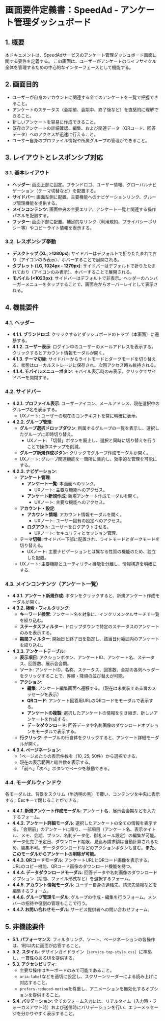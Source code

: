 
# 画面要件定義書：SpeedAd - アンケート管理ダッシュボード

## 1. 概要

本ドキュメントは、SpeedAdサービスのアンケート管理ダッシュボード画面に関する要件を定義する。
この画面は、ユーザーがアンケートのライフサイクル全体を管理するための中心的なインターフェースとして機能する。

## 2. 画面目的

- ユーザーが自身のアカウントに関連する全てのアンケートを一覧で把握できること。
- アンケートのステータス（会期前、会期中、終了後など）を直感的に理解できること。
- 新しいアンケートを容易に作成できること。
- 既存のアンケートの詳細確認、編集、および関連データ（QRコード、回答データ）へのアクセスが迅速に行えること。
- ユーザー自身のプロファイル情報や所属グループの管理ができること。

## 3. レイアウトとレスポンシブ対応

### 3.1. 基本レイアウト

- **ヘッダー**: 画面上部に固定。ブランドロゴ、ユーザー情報、グローバルナビゲーション（テーマ切替など）を配置する。
- **サイドバー**: 画面左側に配置。主要機能へのナビゲーションリンク、グループ管理機能を提供する。
- **メインコンテンツ**: 画面中央の主要エリア。アンケート一覧と関連する操作パネルを配置する。
- **フッター**: 画面下部に配置。補足的なリンク（利用規約、プライバシーポリシー等）やコピーライト情報を表示する。

### 3.2. レスポンシブ挙動

- **デスクトップ (XL, >1280px)**: サイドバーはデフォルトで折りたたまれており（アイコンのみ表示）、ホバーすることで展開される。
- **タブレット (LG, 1024px - 1279px)**: サイドバーはデフォルトで折りたたまれており（アイコンのみ表示）、ホバーすることで展開される。
- **モバイル (<1023px)**: サイドバーはデフォルトで非表示。ヘッダーのハンバーガーメニューをタップすることで、画面左からオーバーレイとして表示される。

## 4. 機能要件

### 4.1. ヘッダー

- **4.1.1. ブランドロゴ**: クリックするとダッシュボードのトップ（本画面）に遷移する。
- **4.1.2. ユーザー表示**: ログイン中のユーザーのメールアドレスを表示する。クリックするとアカウント情報モーダルが開く。
- **4.1.3. テーマ切替**: サイドバーからライトモードとダークモードを切り替える。状態はローカルストレージに保存され、次回アクセス時も維持される。
- **4.1.4. モバイルメニューボタン**: モバイル表示時のみ表示。クリックでサイドバーを開閉する。

### 4.2. サイドバー

- **4.2.1. プロファイル表示**: ユーザーアイコン、メールアドレス、現在選択中のグループ名を表示する。
    - UXノート: ユーザーの現在のコンテキストを常に明確に表示。
- **4.2.2. グループ管理**:
    - **グループ選択ドロップダウン**: 所属するグループの一覧を表示し、選択したグループに即時切り替え。
        - UXノート: 「切替」ボタンを廃止し、選択と同時に切り替えを行うことで操作ステップを削減。
    - **グループ新規作成ボタン**: クリックでグループ作成モーダルが開く。
    - UXノート: グループ関連機能を一箇所に集約し、効率的な管理を可能にする。
- **4.2.3. ナビゲーション**:
    - **アンケート管理**:
        - **アンケート一覧**: 本画面へのリンク。
            - UXノート: 主要な機能へのアクセス。
        - **アンケート新規作成**: 新規アンケート作成モーダルを開く。
            - UXノート: 主要な機能へのアクセス。
    - **アカウント・設定**:
        - **アカウント情報**: アカウント情報モーダルを開く。
            - UXノート: ユーザー固有の設定へのアクセス。
        - **ログアウト**: ユーザーをログアウトさせる。
            - UXノート: セキュリティとセッション管理。
    - **テーマ切替**: サイドバー下部に配置され、ライトモードとダークモードを切り替える。
        - UXノート: 主要ナビゲーションとは異なる性質の機能のため、独立した配置。
    - UXノート: 主要機能とユーティリティ機能を分離し、情報構造を明確にする.

### 4.3. メインコンテンツ（アンケート一覧）

- **4.3.1. アンケート新規作成**: ボタンをクリックすると、新規アンケート作成モーダルが開く。
- **4.3.2. 検索・フィルタリング**:
    - **キーワード検索**: アンケート名を対象に、インクリメンタルサーチで一覧を絞り込む。
    - **ステータスフィルター**: ドロップダウンで特定のステータスのアンケートのみを表示する。
    - **期間フィルター**: 開始日と終了日を指定し、該当日付範囲内のアンケートを絞り込む。
- **4.3.3. アンケートテーブル**:
    - **表示項目**: アクションボタン、アンケートID、アンケート名、ステータス、回答数、展示会会期。
    - **ソート**: アンケートID、名称、ステータス、回答数、会期の各列ヘッダーをクリックすることで、昇順・降順の並び替えが可能。
    - **アクション**:
        - **編集**: アンケート編集画面へ遷移する。（現在は未実装である旨のメッセージを表示）
        - **QRコード**: アンケート回答用URLのQRコードをモーダルで表示する。
        - **アンケートの複製**: 選択したアンケートの情報を引き継ぎ、新しいアンケートを作成する。
        - **データダウンロード**: 回答データや名刺画像のダウンロードオプションをモーダルで表示する。
    - **行クリック**: テーブルの行自体をクリックすると、アンケート詳細モーダルが開く。
- **4.3.4. ページネーション**:
    - 1ページあたりの表示件数を（10, 25, 50件）から選択できる。
    - 現在の表示範囲と総件数を表示する。
    - 「前へ」「次へ」ボタンでページを移動できる。

### 4.4. モーダルウィンドウ

各モーダルは、背景をスクリム（半透明の黒）で覆い、コンテンツを中央に表示する。Escキーで閉じることができる。

- **4.4.1. 新規アンケート作成モーダル**: アンケート名、展示会会期などを入力するフォーム。
- **4.4.2. アンケート詳細モーダル**: 選択したアンケートの全ての情報を表示する。「会期前」のアンケートに限り、一部項目（アンケート名、表示タイトル、メモ、会期、プラン、名刺データ化、御礼メール設定）の編集が可能。データ化完了予定日、ダウンロード期限、見込み請求額は自動計算されるため、編集不可。データダウンロードなどのアクションボタンも含む。**また、このモーダルからアンケートの削除が可能。**
- **4.4.3. QRコードモーダル**: アンケートURLとQRコード画像を表示する。URLのコピー機能、QRコード画像のダウンロード機能を持つ。
- **4.4.4. データダウンロードモーダル**: 回答データや名刺画像のダウンロードオプション（期間、ファイル形式など）を選択するフォーム。
- **4.4.5. アカウント情報モーダル**: ユーザー自身の連絡先、請求先情報などを編集するフォーム。
- **4.4.6. グループ管理モーダル**: グループの作成・編集を行うフォーム。メンバーの招待や役割の管理もここで行う。
- **4.4.7. お問い合わせモーダル**: サービス提供者への問い合わせフォーム。

## 5. 非機能要件

- **5.1. パフォーマンス**: フィルタリング、ソート、ページネーションの各操作は、1秒以内に画面が応答すること。
- **5.2. スタイル**: デザインガイドライン（`service-top-style.css`）に準拠し、一貫性のあるUIを提供する。
- **5.3. アクセシビリティ**:
    - 主要な操作はキーボードのみで可能であること。
    - `aria-label`などを適切に設定し、スクリーンリーダーによる読み上げに対応すること。
    - `prefers-reduced-motion`を尊重し、アニメーションを無効化するオプションを提供すること。
- **5.4. バリデーション**: 全てのフォーム入力には、リアルタイム（入力時・フォーカスアウト時）および送信時にバリデーションを行い、エラーメッセージを分かりやすく表示すること。

